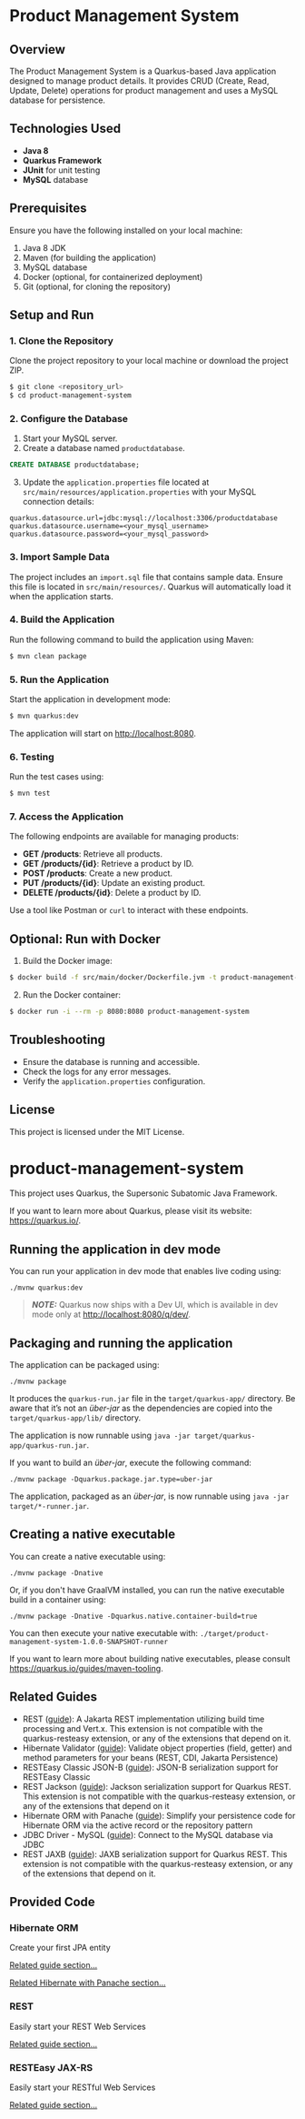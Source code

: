 # Product Management System

## Overview
The Product Management System is a Quarkus-based Java application designed to manage product details. It provides CRUD (Create, Read, Update, Delete) operations for product management and uses a MySQL database for persistence.

## Technologies Used
- **Java 8**
- **Quarkus Framework**
- **JUnit** for unit testing
- **MySQL** database

## Prerequisites
Ensure you have the following installed on your local machine:

1. Java 8 JDK
2. Maven (for building the application)
3. MySQL database
4. Docker (optional, for containerized deployment)
5. Git (optional, for cloning the repository)

## Setup and Run

### 1. Clone the Repository
Clone the project repository to your local machine or download the project ZIP.
```bash
$ git clone <repository_url>
$ cd product-management-system
```

### 2. Configure the Database
1. Start your MySQL server.
2. Create a database named `productdatabase`.
```sql command
CREATE DATABASE productdatabase;
```
3. Update the `application.properties` 
   file located at `src/main/resources/application.properties` with your MySQL connection details:
```properties
quarkus.datasource.url=jdbc:mysql://localhost:3306/productdatabase
quarkus.datasource.username=<your_mysql_username>
quarkus.datasource.password=<your_mysql_password>
```

### 3. Import Sample Data
The project includes an `import.sql` file that contains sample data. Ensure this file is located in `src/main/resources/`. Quarkus will automatically load it when the application starts.

### 4. Build the Application
Run the following command to build the application using Maven:
```bash
$ mvn clean package
```

### 5. Run the Application
Start the application in development mode:
```bash
$ mvn quarkus:dev
```
The application will start on [http://localhost:8080](http://localhost:8080).

### 6. Testing
Run the test cases using:
```bash
$ mvn test
```

### 7. Access the Application
The following endpoints are available for managing products:

- **GET /products**: Retrieve all products.
- **GET /products/{id}**: Retrieve a product by ID.
- **POST /products**: Create a new product.
- **PUT /products/{id}**: Update an existing product.
- **DELETE /products/{id}**: Delete a product by ID.

Use a tool like Postman or `curl` to interact with these endpoints.

## Optional: Run with Docker
1. Build the Docker image:
```bash
$ docker build -f src/main/docker/Dockerfile.jvm -t product-management-system .
```

2. Run the Docker container:
```bash
$ docker run -i --rm -p 8080:8080 product-management-system
```

## Troubleshooting
- Ensure the database is running and accessible.
- Check the logs for any error messages.
- Verify the `application.properties` configuration.

## License
This project is licensed under the MIT License.


# product-management-system

This project uses Quarkus, the Supersonic Subatomic Java Framework.

If you want to learn more about Quarkus, please visit its website: <https://quarkus.io/>.

## Running the application in dev mode

You can run your application in dev mode that enables live coding using:

```shell script
./mvnw quarkus:dev
```

> **_NOTE:_**  Quarkus now ships with a Dev UI, which is available in dev mode only at <http://localhost:8080/q/dev/>.

## Packaging and running the application

The application can be packaged using:

```shell script
./mvnw package
```

It produces the `quarkus-run.jar` file in the `target/quarkus-app/` directory.
Be aware that it’s not an _über-jar_ as the dependencies are copied into the `target/quarkus-app/lib/` directory.

The application is now runnable using `java -jar target/quarkus-app/quarkus-run.jar`.

If you want to build an _über-jar_, execute the following command:

```shell script
./mvnw package -Dquarkus.package.jar.type=uber-jar
```

The application, packaged as an _über-jar_, is now runnable using `java -jar target/*-runner.jar`.

## Creating a native executable

You can create a native executable using:

```shell script
./mvnw package -Dnative
```

Or, if you don't have GraalVM installed, you can run the native executable build in a container using:

```shell script
./mvnw package -Dnative -Dquarkus.native.container-build=true
```

You can then execute your native executable with: `./target/product-management-system-1.0.0-SNAPSHOT-runner`

If you want to learn more about building native executables, please consult <https://quarkus.io/guides/maven-tooling>.

## Related Guides

- REST ([guide](https://quarkus.io/guides/rest)): A Jakarta REST implementation utilizing build time processing and Vert.x. This extension is not compatible with the quarkus-resteasy extension, or any of the extensions that depend on it.
- Hibernate Validator ([guide](https://quarkus.io/guides/validation)): Validate object properties (field, getter) and method parameters for your beans (REST, CDI, Jakarta Persistence)
- RESTEasy Classic JSON-B ([guide](https://quarkus.io/guides/rest-json)): JSON-B serialization support for RESTEasy Classic
- REST Jackson ([guide](https://quarkus.io/guides/rest#json-serialisation)): Jackson serialization support for Quarkus REST. This extension is not compatible with the quarkus-resteasy extension, or any of the extensions that depend on it
- Hibernate ORM with Panache ([guide](https://quarkus.io/guides/hibernate-orm-panache)): Simplify your persistence code for Hibernate ORM via the active record or the repository pattern
- JDBC Driver - MySQL ([guide](https://quarkus.io/guides/datasource)): Connect to the MySQL database via JDBC
- REST JAXB ([guide](https://quarkus.io/guides/resteasy-reactive#xml-serialisation)): JAXB serialization support for Quarkus REST. This extension is not compatible with the quarkus-resteasy extension, or any of the extensions that depend on it.

## Provided Code

### Hibernate ORM

Create your first JPA entity

[Related guide section...](https://quarkus.io/guides/hibernate-orm)

[Related Hibernate with Panache section...](https://quarkus.io/guides/hibernate-orm-panache)


### REST

Easily start your REST Web Services

[Related guide section...](https://quarkus.io/guides/getting-started-reactive#reactive-jax-rs-resources)

### RESTEasy JAX-RS

Easily start your RESTful Web Services

[Related guide section...](https://quarkus.io/guides/getting-started#the-jax-rs-resources)

